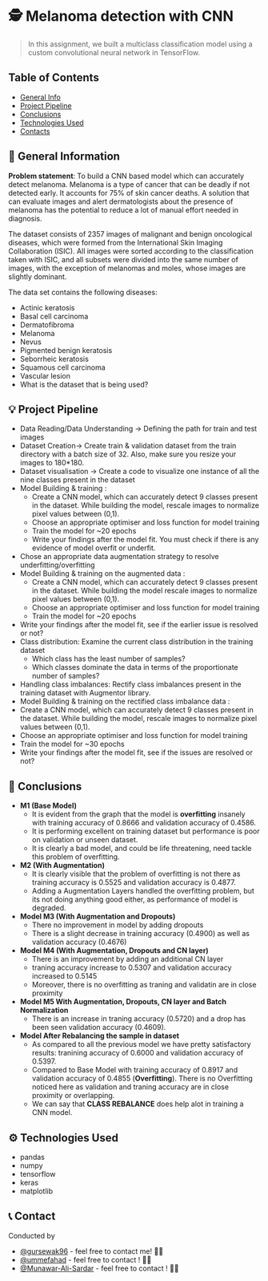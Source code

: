 # 🕵️ Melanoma detection with CNN
> In this assignment, we built a multiclass classification model using a custom convolutional neural network in TensorFlow.


## Table of Contents
* [General Info](#general-information)
* [Project Pipeline](#project-pipeline)
* [Conclusions](#conclusions)
* [Technologies Used](#technologies-used)
* [Contacts](#contact)

<!-- You can include any other section that is pertinent to your problem -->

## 💁 General Information


**Problem statement**: To build a CNN based model which can accurately detect melanoma. Melanoma is a type of cancer that can be deadly if not detected early. It accounts for 75% of skin cancer deaths. A solution that can evaluate images and alert dermatologists about the presence of melanoma has the potential to reduce a lot of manual effort needed in diagnosis.


The dataset consists of 2357 images of malignant and benign oncological diseases, which were formed from the International Skin Imaging Collaboration (ISIC). All images were sorted according to the classification taken with ISIC, and all subsets were divided into the same number of images, with the exception of melanomas and moles, whose images are slightly dominant.


The data set contains the following diseases:
- Actinic keratosis
- Basal cell carcinoma
- Dermatofibroma
- Melanoma
- Nevus
- Pigmented benign keratosis
- Seborrheic keratosis
- Squamous cell carcinoma
- Vascular lesion
- What is the dataset that is being used?

<!-- You don't have to answer all the questions - just the ones relevant to your project. -->
## 💡 Project Pipeline

- Data Reading/Data Understanding → Defining the path for train and test images 
- Dataset Creation→ Create train & validation dataset from the train directory with a batch size of 32. Also, make sure you resize your images to 180*180.
- Dataset visualisation → Create a code to visualize one instance of all the nine classes present in the dataset 
- Model Building & training : 
    - Create a CNN model, which can accurately detect 9 classes present in the dataset. While building the model, rescale images to normalize pixel values between (0,1).
    - Choose an appropriate optimiser and loss function for model training
    - Train the model for ~20 epochs
    - Write your findings after the model fit. You must check if there is any evidence of model overfit or underfit.
- Chose an appropriate data augmentation strategy to resolve underfitting/overfitting 
- Model Building & training on the augmented data :
    - Create a CNN model, which can accurately detect 9 classes present in the dataset. While building the model rescale images to normalize pixel values between (0,1).
    - Choose an appropriate optimiser and loss function for model training
    - Train the model for ~20 epochs
- Write your findings after the model fit, see if the earlier issue is resolved or not?
- Class distribution: Examine the current class distribution in the training dataset 
    - Which class has the least number of samples?
    - Which classes dominate the data in terms of the proportionate number of samples?
- Handling class imbalances: Rectify class imbalances present in the training dataset with Augmentor library.
- Model Building & training on the rectified class imbalance data :
- Create a CNN model, which can accurately detect 9 classes present in the dataset. While building the model, rescale images to normalize pixel values between (0,1).
- Choose an appropriate optimiser and loss function for model training
- Train the model for ~30 epochs
- Write your findings after the model fit, see if the issues are resolved or not?

## 🧠 Conclusions
- **M1 (Base Model)**
    - It is evident from the graph that the model is **overfitting** insanely with training accuracy of 0.8666 and validation accuracy of  0.4586.
    - It is performing excellent on training dataset but performance is poor on validation or unseen dataset.
    - It is clearly a bad model, and could be life threatening, need tackle this problem of overfitting.
- **M2 (With Augmentation)**
    - It is clearly visible that the problem of overfitting is not there as training accuracy is 0.5525 and validation accuracy is 0.4877.
    - Adding a Augmentation Layers handled the overfitting problem, but its not doing anything good either, as performance of model is degraded.
- **Model M3 (With Augmentation and Dropouts)**
    - There no improvement in model by adding dropouts
    - There is a slight decrease in training accuracy (0.4900) as well as validation accuracy (0.4676)
- **Model M4 (With Augmentation, Dropouts and CN layer)**
    - There is an improvement by adding an additional CN layer
    - traning accuracy increase to 0.5307 and validation accuracy increased to 0.5145
    - Moreover, there is no overfitting as traning and validatin are in close proximity
- **Model M5 With Augmentation, Dropouts, CN layer and Batch Normalization**
    - There is an increase in traning accuracy (0.5720) and a drop has been seen validation accuracy (0.4609).
- **Model After Rebalancing the sample in dataset**
    - As compared to all the previous model we have pretty satisfactory results: tranining accuracy of 0.6000 and validation accuracy of 0.5397.
    - Compared to Base Model with training accuracy of 0.8917 and validation accuracy of 0.4855 (**Overfitting**). There is no Overfitting noticed here as validation and traning accuracy are in close proximity or overlapping.
    - We can say that **CLASS REBALANCE** does help alot in training a CNN model.

<!-- You don't have to answer all the questions - just the ones relevant to your project. -->


## ⚙️ Technologies Used
- pandas
- numpy
- tensorflow
- keras
- matplotlib

<!-- As the libraries versions keep on changing, it is recommended to mention the version of library used in this project -->


## 📞 Contact
Conducted by 

- [@gursewak96](https://github.com/gursewak96) - feel free to contact me! 🙋‍♂️
- [@ummefahad](https://github.com/ummefahad) - feel free to contact ! 🙋‍♀️
- [@Munawar-Ali-Sardar](https://github.com/Munawar-Ali-Sardar) - feel free to contact ! 🙋‍♂️


<!-- Optional -->
<!-- ## License -->
<!-- This project is open source and available under the [... License](). -->

<!-- You don't have to include all sections - just the one's relevant to your project -->
